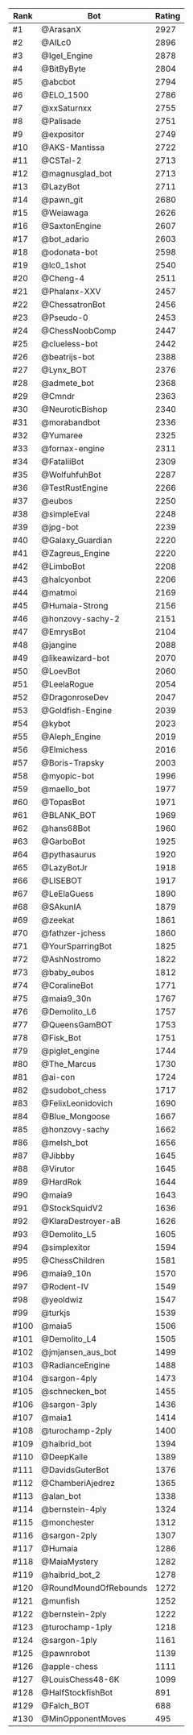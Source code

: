 Rank|Bot|Rating
---|---|---
#1|@ArasanX|2927
#2|@AILc0|2896
#3|@Igel_Engine|2878
#4|@BitByByte|2804
#5|@abcbot|2794
#6|@ELO_1500|2786
#7|@xxSaturnxx|2755
#8|@Palisade|2751
#9|@expositor|2749
#10|@AKS-Mantissa|2722
#11|@CSTal-2|2713
#12|@magnusglad_bot|2713
#13|@LazyBot|2711
#14|@pawn_git|2680
#15|@Weiawaga|2626
#16|@SaxtonEngine|2607
#17|@bot_adario|2603
#18|@odonata-bot|2598
#19|@lc0_1shot|2540
#20|@Cheng-4|2511
#21|@Phalanx-XXV|2457
#22|@ChessatronBot|2456
#23|@Pseudo-0|2453
#24|@ChessNoobComp|2447
#25|@clueless-bot|2442
#26|@beatrijs-bot|2388
#27|@Lynx_BOT|2376
#28|@admete_bot|2368
#29|@Cmndr|2363
#30|@NeuroticBishop|2340
#31|@morabandbot|2336
#32|@Yumaree|2325
#33|@fornax-engine|2311
#34|@FataliiBot|2309
#35|@WolfuhfuhBot|2287
#36|@TestRustEngine|2266
#37|@eubos|2250
#38|@simpleEval|2248
#39|@jpg-bot|2239
#40|@Galaxy_Guardian|2220
#41|@Zagreus_Engine|2220
#42|@LimboBot|2208
#43|@halcyonbot|2206
#44|@matmoi|2169
#45|@Humaia-Strong|2156
#46|@honzovy-sachy-2|2151
#47|@EmrysBot|2104
#48|@jangine|2088
#49|@likeawizard-bot|2070
#50|@LoevBot|2060
#51|@LeelaRogue|2054
#52|@DragonroseDev|2047
#53|@Goldfish-Engine|2039
#54|@kybot|2023
#55|@Aleph_Engine|2019
#56|@Elmichess|2016
#57|@Boris-Trapsky|2003
#58|@myopic-bot|1996
#59|@maello_bot|1977
#60|@TopasBot|1971
#61|@BLANK_BOT|1969
#62|@hans68Bot|1960
#63|@GarboBot|1925
#64|@pythasaurus|1920
#65|@LazyBotJr|1918
#66|@LISEBOT|1917
#67|@LeElaGuess|1890
#68|@SAkunIA|1879
#69|@zeekat|1861
#70|@fathzer-jchess|1860
#71|@YourSparringBot|1825
#72|@AshNostromo|1822
#73|@baby_eubos|1812
#74|@CoralineBot|1771
#75|@maia9_30n|1767
#76|@Demolito_L6|1757
#77|@QueensGamBOT|1753
#78|@Fisk_Bot|1751
#79|@piglet_engine|1744
#80|@The_Marcus|1730
#81|@ai-con|1724
#82|@sudobot_chess|1717
#83|@FelixLeonidovich|1690
#84|@Blue_Mongoose|1667
#85|@honzovy-sachy|1662
#86|@melsh_bot|1656
#87|@Jibbby|1645
#88|@Virutor|1645
#89|@HardRok|1644
#90|@maia9|1643
#91|@StockSquidV2|1636
#92|@KlaraDestroyer-aB|1626
#93|@Demolito_L5|1605
#94|@simplexitor|1594
#95|@ChessChildren|1581
#96|@maia9_10n|1570
#97|@Rodent-IV|1549
#98|@yeoldwiz|1547
#99|@turkjs|1539
#100|@maia5|1506
#101|@Demolito_L4|1505
#102|@jmjansen_aus_bot|1499
#103|@RadianceEngine|1488
#104|@sargon-4ply|1473
#105|@schnecken_bot|1455
#106|@sargon-3ply|1436
#107|@maia1|1414
#108|@turochamp-2ply|1400
#109|@haibrid_bot|1394
#110|@DeepKalle|1389
#111|@DavidsGuterBot|1376
#112|@ChamberiAjedrez|1365
#113|@alan_bot|1338
#114|@bernstein-4ply|1324
#115|@monchester|1312
#116|@sargon-2ply|1307
#117|@Humaia|1286
#118|@MaiaMystery|1282
#119|@haibrid_bot_2|1278
#120|@RoundMoundOfRebounds|1272
#121|@munfish|1252
#122|@bernstein-2ply|1222
#123|@turochamp-1ply|1218
#124|@sargon-1ply|1161
#125|@pawnrobot|1139
#126|@apple-chess|1111
#127|@LouisChess48-6K|1099
#128|@HalfStockfishBot|891
#129|@Falch_BOT|688
#130|@MinOpponentMoves|495

